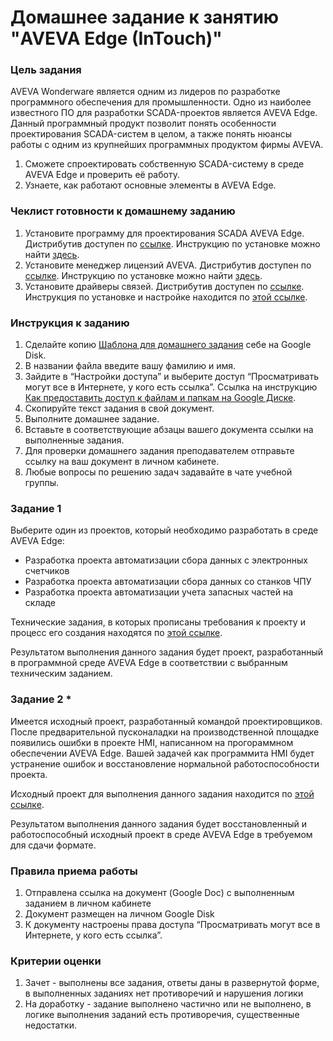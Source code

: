 # Домашнее задание к занятию "AVEVA Edge (InTouch)"

### Цель задания

AVEVA Wonderware является одним из лидеров по разработке программного обеспечения для промышленности. Одно из наиболее известного ПО для разработки SCADA-проектов является AVEVA Edge. Данный программный продукт позволит понять особенности проектирования SCADA-систем в целом, а также понять нюансы работы с одним из крупнейших программных продуктом фирмы AVEVA.

1. Сможете спроектировать собственную SCADA-систему в среде AVEVA Edge и проверить её работу.
2. Узнаете, как работают основные элементы в AVEVA Edge.


### Чеклист готовности к домашнему заданию

1. Установите программу для проектирования SCADA AVEVA Edge. Дистрибутив доступен по [ссылке](https://drive.google.com/drive/folders/1iDzRZySfgtJTef1NaKLglP21WIEy_wZV?usp=sharing). Инструкцию по установке можно найти [здесь](https://docs.google.com/presentation/d/1VkrTgM7aE_F1yignhcsJR7ZIicQZNq825s038vxyb5E/edit?usp=sharing).
2. Установите менеджер лицензий AVEVA. Дистрибутив доступен по [ссылке](https://drive.google.com/drive/folders/1EMQogz56rAkXyNDiVnzodW5TzA3XTqv_?usp=sharing). Инструкцию по установке можно найти [здесь](https://docs.google.com/presentation/d/1fwCSxrIiC7lGNc-JWvCqIbPkwNgBIFb2RdLNHPYI0QU/edit?usp=sharing).
3. Установите драйверы связей. Дистрибутив доступен по [ссылке](https://drive.google.com/drive/folders/18nZBIHHObv-r-qjqG-88TpJKkXE1dTbS?usp=sharing). Инструкция по установке и настройке находится по [этой ссылке](https://docs.google.com/presentation/d/1CKipNUqIZHkQ1biOSy2b3P1o4tX3QAxcA3ideoVND1c/edit?usp=sharing).

### Инструкция к заданию

1. Сделайте копию [Шаблона для домашнего задания](https://docs.google.com/document/d/1syjB4z_qJECXuGRUN3mxyb2KcBLuLpgsQa1NWnXxOVY/edit) себе на Google Disk.
2. В названии файла введите вашу фамилию и имя.
3. Зайдите в “Настройки доступа” и выберите доступ “Просматривать могут все в Интернете, у кого есть ссылка”. Ссылка на инструкцию [Как предоставить доступ к файлам и папкам на Google Диске](https://support.google.com/docs/answer/2494822?hl=ru&co=GENIE.Platform%3DDesktop).
4. Скопируйте текст задания в свой документ.
5. Выполните домашнее задание.
6. Вставьте в соответствующие абзацы вашего документа ссылки на выполненные задания.
7. Для проверки домашнего задания преподавателем отправьте ссылку на ваш документ в личном кабинете.
8. Любые вопросы по решению задач задавайте в чате учебной группы.

### Задание 1

Выберите один из проектов, который необходимо разработать в среде AVEVA Edge:
- Разработка проекта автоматизации сбора данных с электронных счетчиков 
- Разработка проекта автоматизации сбора данных со станков ЧПУ
- Разработка проекта автоматизации учета запасных частей на складе

Технические задания, в которых прописаны требования к проекту и процесс его создания находятся по [этой ссылке](https://drive.google.com/drive/folders/19ma2Tia-1ldu2YHhc4FffPjpxMlHL535?usp=sharing).

Результатом выполнения данного задания будет проект, разработанный в программной среде AVEVA Edge в соответствии с выбранным техническим заданием.

### Задание 2 *

Имеется исходный проект, разработанный командой проектировщиков. После предварительной пусконаладки на производственной площадке появились ошибки в проекте HMI, написанном на прогораммном обеспечении AVEVA Edge.
Вашей задачей как программита HMI будет устранение ошибок и восстановление нормальной работоспособности проекта.

Исходный проект для выполнения данного задания находится по [этой ссылке](https://drive.google.com/drive/folders/1fLBYe2ONfIzhVhe1_bHYfuBSutHaAvRn?usp=sharing).

Результатом выполнения данного задания будет восстановленный и работоспособный исходный проект в среде AVEVA Edge в требуемом для сдачи формате.

### Правила приема работы

1. Отправлена ссылка на документ (Google Doc) с выполненным заданием в личном кабинете
2. Документ размещен на личном Google Disk
3. К документу настроены права доступа “Просматривать могут все в Интернете, у кого есть ссылка”.

### Критерии оценки

1. Зачет - выполнены все задания, ответы даны в развернутой форме, в выполненных заданиях нет противоречий и нарушения логики
2. На доработку - задание выполнено частично или не выполнено, в логике выполнения заданий есть противоречия, существенные недостатки.
